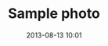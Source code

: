 ---
layout: photoset
category: photo
title: 'Sample photo'
date: 2013-08-13 10:01
location: 'Dupont Circle, DC'
excerpt_image: http://farm9.staticflickr.com/8396/8690159972_a1fc390487_z.jpg
image: 
  - http://farm9.staticflickr.com/8396/8690159972_a1fc390487_b.jpg
  - http://farm3.staticflickr.com/2807/9108639409_d84348494d_b.jpg
  - http://farm9.staticflickr.com/8341/8156043146_1b252646e1_b.jpg
image_alt:
  - 'A flower.'
  - 'Another flower.'
  - 'A leaf.'
image_caption:
  - 'This is a caption.'
  - 'This is another caption.'
  - 'This is yet another caption.'
---